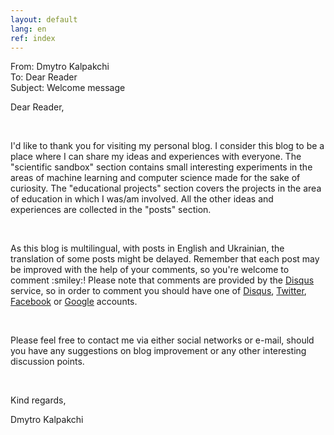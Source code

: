 ```yaml
---
layout: default
lang: en
ref: index
---
```

<div class="ui basic email segment">
	<div class="ui divided items">
		<div class="item">From: Dmytro Kalpakchi</div>
		<div class="item">To: Dear Reader</div>
		<div class="item">Subject: Welcome message</div>
		<div class="item">
			<div class="content">
				<p>Dear Reader,</p>
				<br>
				<p>I'd like to thank you for visiting my personal blog. I consider this blog to be a place where I can share my ideas and experiences with everyone. The "scientific sandbox" section contains small interesting experiments in the areas of machine learning and computer science made for the sake of curiosity. The "educational projects" section covers the projects in the area of education in which I was/am involved. All the other ideas and experiences are collected in the "posts" section.</p>
				<br>
				<p>As this blog is multilingual, with posts in English and Ukrainian, the translation of some posts might be delayed. Remember that each post may be improved with the help of your comments, so you're welcome to comment :smiley:! Please note that comments are provided by the <a href="https://disqus.com/">Disqus</a> service, so in order to comment you should have one of <a href="https://disqus.com">Disqus</a>, <a href="https://twitter.com/">Twitter</a>, <a href="https://www.facebook.com/">Facebook</a> or <a href="https://www.google.com">Google</a> accounts. </p>
				<br>
				<p>Please feel free to contact me via either social networks or e-mail, should you have any suggestions on blog improvement or any other interesting discussion points.</p>
				<br>
				<p>Kind regards,</p>
				<p class="signature">Dmytro Kalpakchi</p>
			</div>
		</div>
	</div>
</div>